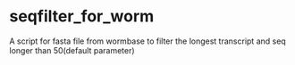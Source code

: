 # seqfilter_for_worm
A script for fasta file from wormbase to filter the longest transcript and seq longer than 50(default parameter)
